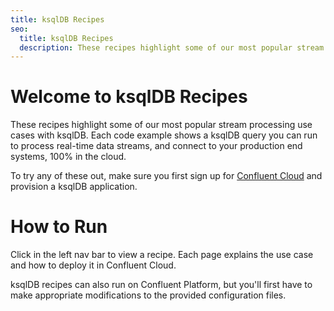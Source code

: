 ```yaml
---
title: ksqlDB Recipes
seo:
  title: ksqlDB Recipes
  description: These recipes highlight some of our most popular stream processing use cases with ksqlDB
---
```


# Welcome to ksqlDB Recipes

These recipes highlight some of our most popular stream processing use cases with ksqlDB.
Each code example shows a ksqlDB query you can run to process real-time data streams, and connect to your production end systems, 100% in the cloud.

To try any of these out, make sure you first sign up for [Confluent Cloud](https://www.confluent.io/confluent-cloud/tryfree) and provision a ksqlDB application.

# How to Run

Click in the left nav bar to view a recipe.
Each page explains the use case and how to deploy it in Confluent Cloud.

ksqlDB recipes can also run on Confluent Platform, but you'll first have to make appropriate modifications to the provided configuration files.
